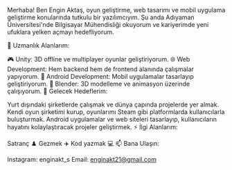 
Merhaba! Ben Engin Aktaş, oyun geliştirme, web tasarımı ve mobil uygulama geliştirme konularında tutkulu bir yazılımcıyım. Şu anda Adıyaman Üniversitesi'nde Bilgisayar Mühendisliği okuyorum ve kariyerimde yeni ufuklara yelken açmayı hedefliyorum.

🌟 Uzmanlık Alanlarım:

🎮 Unity: 3D offline ve multiplayer oyunlar geliştiriyorum.
🌐 Web Development: Hem backend hem de frontend alanında çalışmalar yapıyorum.
📱 Android Development: Mobil uygulamalar tasarlayıp geliştiriyorum.
🎨 Blender: 3D modelleme ve animasyon üzerinde çalışıyorum.
🎯 Gelecek Hedeflerim:

Yurt dışındaki şirketlerde çalışmak ve dünya çapında projelerde yer almak.
Kendi oyun şirketimi kurup, oyunlarımı Steam gibi platformlarda kullanıcılarla buluşturmak.
Android uygulamalar ve web siteleri tasarlayıp, kullanıcıların hayatını kolaylaştıracak projeler geliştirmek.
⚡ İlgi Alanlarım:

Satranç ♟️
Gezmek ✈️
Kod yazmak 💻
📫 Bana Ulaşın:

Instagram: enginakt_s
Email: enginakt21@gmail.com
